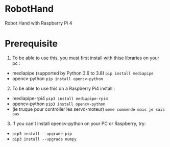# RobotHand
Robot Hand with Raspberry Pi 4

# Prerequisite
1. To be able to use this, you must first install with thise libraries on your pc :
  - mediapipe (supported by Python 3.6 to 3.8) ```pip install mediapipe```
  - opencv-python ```pip install opencv-python```

2. To be able to use this on a Raspberry Pi4 install : 
  - mediapipe-rpi4 
```pip3 install mediapipe-rpi4``` 
  - opencv-python
```pip3 install opencv-python```
  - (le truque pour controller les servo-moteur)
```meme commende mais je sais pas```

3. If you can't install opencv-python on your PC or Raspberry, try: 
  - ```pip3 install --upgrade pip```
  - ```pip3 install --upgrade numpy```
